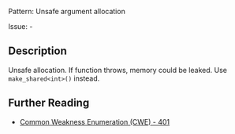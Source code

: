 Pattern: Unsafe argument allocation

Issue: -

## Description

Unsafe allocation. If function throws, memory could be leaked. Use `make_shared<int>()` instead.

## Further Reading

* [Common Weakness Enumeration (CWE) - 401](https://cwe.mitre.org/data/definitions/401.html)